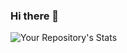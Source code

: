 ### Hi there 👋

![Your Repository's Stats](https://github-readme-stats.vercel.app/api?username=AmishSatish&show_icons=true&count_private=true&show_icons=true&theme=synthwave)

<!--
**AmishSatish/AmishSatish** is a ✨ _special_ ✨ repository because its `README.md` (this file) appears on your GitHub profile.

Here are some ideas to get you started:

- 🔭 I’m currently working on ...
- 🌱 I’m currently learning ...
- 👯 I’m looking to collaborate on ...
- 🤔 I’m looking for help with ...
- 💬 Ask me about ...
- 📫 How to reach me: ...
- 😄 Pronouns: ...
- ⚡ Fun fact: ...
-->
